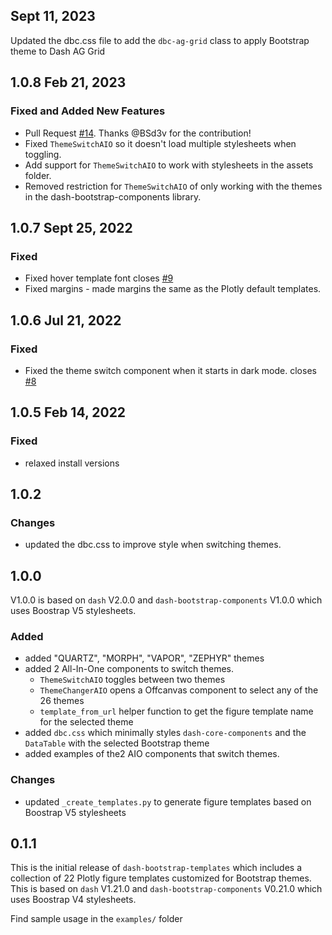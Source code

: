 

## Sept 11, 2023

Updated the dbc.css file to add the `dbc-ag-grid` class to apply Bootstrap theme to Dash AG Grid


## 1.0.8 Feb 21, 2023
### Fixed and Added New Features  

- Pull Request  [#14](https://github.com/AnnMarieW/dash-bootstrap-templates/pull/14).  Thanks @BSd3v for the contribution!
- Fixed `ThemeSwitchAIO` so it doesn't load multiple stylesheets when toggling.
- Add support for `ThemeSwitchAIO` to work with stylesheets in the assets folder.
- Removed restriction for `ThemeSwitchAIO` of only working with the themes in the dash-bootstrap-components library.


## 1.0.7  Sept 25, 2022
### Fixed
 - Fixed hover template font  closes [#9](https://github.com/AnnMarieW/dash-bootstrap-templates/issues/9)
 - Fixed margins - made margins the same as the Plotly default templates.


## 1.0.6  Jul 21, 2022
### Fixed
 - Fixed the theme switch component when it starts in dark mode.  closes [#8](https://github.com/AnnMarieW/dash-bootstrap-templates/issues/8)


## 1.0.5 Feb 14, 2022
### Fixed
- relaxed install versions

## 1.0.2

### Changes
 - updated the dbc.css to improve style when switching themes.


## 1.0.0
V1.0.0 is based on `dash` V2.0.0 and `dash-bootstrap-components` V1.0.0 which uses
Boostrap V5 stylesheets.

### Added
 - added "QUARTZ", "MORPH", "VAPOR", "ZEPHYR" themes
 - added 2 All-In-One components to switch themes. 
   - `ThemeSwitchAIO` toggles between two themes
   - `ThemeChangerAIO` opens a Offcanvas component to select any of the 26 themes
   - `template_from_url` helper function to get the figure template name for the selected theme
 - added `dbc.css` which minimally styles `dash-core-components` and the `DataTable` with  the selected Bootstrap theme
 - added examples of the2 AIO components that switch themes.

### Changes
 - updated `_create_templates.py` to generate figure templates based on Boostrap V5 stylesheets


## 0.1.1

This is the initial release of `dash-bootstrap-templates` which includes a collection of 22 Plotly figure templates customized
for Bootstrap themes.  This is based on `dash` V1.21.0 and `dash-bootstrap-components` V0.21.0 which uses
Boostrap V4 stylesheets.

Find sample usage in the `examples/` folder